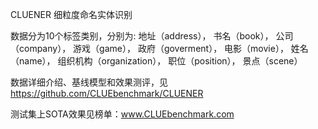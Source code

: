 CLUENER 细粒度命名实体识别

数据分为10个标签类别，分别为: 
地址（address），
书名（book），
公司（company），
游戏（game），
政府（goverment），
电影（movie），
姓名（name），
组织机构（organization），
职位（position），
景点（scene）

数据详细介绍、基线模型和效果测评，见 https://github.com/CLUEbenchmark/CLUENER


测试集上SOTA效果见榜单：www.CLUEbenchmark.com